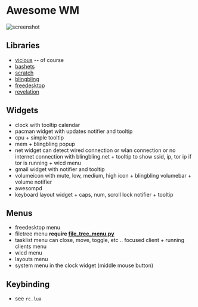 Awesome WM
==========

![screenshot](https://dl.dropboxusercontent.com/u/7248454/screenshots/2013-05-29-012834_3600x1080_scrot.png)

Libraries
---------
* [vicious](http://git.sysphere.org/vicious/) -- of course
* [bashets](http://gitorious.org/bashets)
* [scratch](http://git.sysphere.org/awesome-configs/tree/scratch)
* [blingbling](https://github.com/cedlemo/blingbling)
* [freedesktop](https://github.com/terceiro/awesome-freedesktop)
* [revelation](https://github.com/bioe007/awesome-revelation.git)

Widgets
-------

* clock with tooltip calendar
* pacman widget with updates notifier and tooltip
* cpu + simple tooltip
* mem + blingbling popup
* net widget can detect wired connection or wlan connection or no internet connection with blingbling.net + tooltip  to show ssid, ip, tor ip if tor is running + wicd menu
* gmail widget with notifier and tooltip
* volumeicon with mute, low, medium, high icon + blingbling volumebar + volume notifier
* awesompd
* keyboard layout widget + caps, num, scroll lock notifier + tooltip

Menus
-----

* freedesktop menu
* filetree menu **require [file_tree_menu.py](https://github.com/melanogaster42/File_tree_menu/raw/master/file_tree_menu.py)**
* tasklist menu can close, move, toggle, etc .. focused client + running clients menu
* wicd menu
* layouts menu
* system menu in the clock widget (middle mouse button)

Keybinding
----------

* see `rc.lua`

